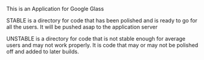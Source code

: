 This is an Application for Google Glass

STABLE is a directory for code that has been polished and is ready to go for all the users. It will be pushed asap to the application server

UNSTABLE is a directory for code that is not stable enough for average users and may not work properly. It is code that may or may not be polished off and added to later builds.
